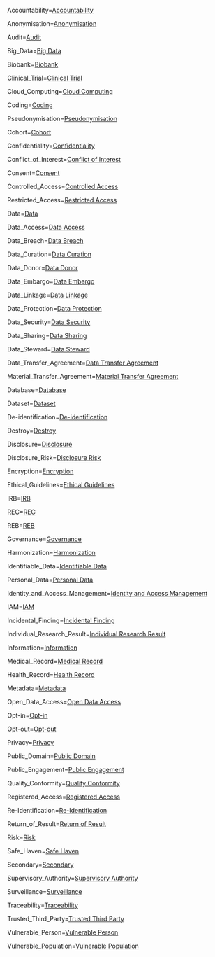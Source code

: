 Accountability=<a href='#Def.Accountability.sec' class='definedterm'>Accountability</a>

Anonymisation=<a href='#Def.Anonymisation.sec' class='definedterm'>Anonymisation</a>

Audit=<a href='#Def.Audit.sec' class='definedterm'>Audit</a>

Big_Data=<a href='#Def.Big_Data.sec' class='definedterm'>Big Data</a>

Biobank=<a href='#Def.Biobank.sec' class='definedterm'>Biobank</a>

Clinical_Trial=<a href='#Def.Clinical_Trial.sec' class='definedterm'>Clinical Trial</a>

Cloud_Computing=<a href='#Def.Cloud_Computing.sec' class='definedterm'>Cloud Computing</a>

Coding=<a href='#Def.Coding.sec' class='definedterm'>Coding</a>

Pseudonymisation=<a href='#Def.Pseudonymisation.sec' class='definedterm'>Pseudonymisation</a>

Cohort=<a href='#Def.Cohort.sec' class='definedterm'>Cohort</a>

Confidentiality=<a href='#Def.Confidentiality.sec' class='definedterm'>Confidentiality</a>

Conflict_of_Interest=<a href='#Def.Conflict_of_Interest.sec' class='definedterm'>Conflict of Interest</a>

Consent=<a href='#Def.Consent.sec' class='definedterm'>Consent</a>

Controlled_Access=<a href='#Def.Controlled_Access.sec' class='definedterm'>Controlled Access</a>

Restricted_Access=<a href='#Def.Restricted_Access.sec' class='definedterm'>Restricted Access</a>

Data=<a href='#Def.Data.sec' class='definedterm'>Data</a>

Data_Access=<a href='#Def.Data_Access.sec' class='definedterm'>Data Access</a>

Data_Breach=<a href='#Def.Data_Breach.sec' class='definedterm'>Data Breach</a>

Data_Curation=<a href='#Def.Data_Curation.sec' class='definedterm'>Data Curation</a>

Data_Donor=<a href='#Def.Data_Donor.sec' class='definedterm'>Data Donor</a>

Data_Embargo=<a href='#Def.Data_Embargo.sec' class='definedterm'>Data Embargo</a>

Data_Linkage=<a href='#Def.Data_Linkage.sec' class='definedterm'>Data Linkage</a>

Data_Protection=<a href='#Def.Data_Protection.sec' class='definedterm'>Data Protection</a>

Data_Security=<a href='#Def.Data_Security.sec' class='definedterm'>Data Security</a>

Data_Sharing=<a href='#Def.Data_Sharing.sec' class='definedterm'>Data Sharing</a>

Data_Steward=<a href='#Def.Data_Steward.sec' class='definedterm'>Data Steward</a>

Data_Transfer_Agreement=<a href='#Def.Data_Transfer_Agreement.sec' class='definedterm'>Data Transfer Agreement</a>

Material_Transfer_Agreement=<a href='#Def.Material_Transfer_Agreement.sec' class='definedterm'>Material Transfer Agreement</a>

Database=<a href='#Def.Database.sec' class='definedterm'>Database</a>

Dataset=<a href='#Def.Dataset.sec' class='definedterm'>Dataset</a>

De-identification=<a href='#Def.De-identification.sec' class='definedterm'>De-identification</a>

Destroy=<a href='#Def.Destroy.sec' class='definedterm'>Destroy</a>

Disclosure=<a href='#Def.Disclosure.sec' class='definedterm'>Disclosure</a>

Disclosure_Risk=<a href='#Def.Disclosure_Risk.sec' class='definedterm'>Disclosure Risk</a>

Encryption=<a href='#Def.Encryption.sec' class='definedterm'>Encryption</a>

Ethical_Guidelines=<a href='#Def.Ethical_Guidelines.sec' class='definedterm'>Ethical Guidelines</a>

IRB=<a href='#Def.IRB.sec' class='definedterm'>IRB</a>

REC=<a href='#Def.REC.sec' class='definedterm'>REC</a>

REB=<a href='#Def.REB.sec' class='definedterm'>REB</a>

Governance=<a href='#Def.Governance.sec' class='definedterm'>Governance</a>

Harmonization=<a href='#Def.Harmonization.sec' class='definedterm'>Harmonization</a>

Identifiable_Data=<a href='#Def.Identifiable_Data.sec' class='definedterm'>Identifiable Data</a>

Personal_Data=<a href='#Def.Personal_Data.sec' class='definedterm'>Personal Data</a>

Identity_and_Access_Management=<a href='#Def.Identity_and_Access_Management.sec' class='definedterm'>Identity and Access Management</a>

IAM=<a href='#Def.IAM.sec' class='definedterm'>IAM</a>

Incidental_Finding=<a href='#Def.Incidental_Finding.sec' class='definedterm'>Incidental Finding</a>

Individual_Research_Result=<a href='#Def.Individual_Research_Result.sec' class='definedterm'>Individual Research Result</a>

Information=<a href='#Def.Information.sec' class='definedterm'>Information</a>

Medical_Record=<a href='#Def.Medical_Record.sec' class='definedterm'>Medical Record</a>

Health_Record=<a href='#Def.Health_Record.sec' class='definedterm'>Health Record</a>

Metadata=<a href='#Def.Metadata.sec' class='definedterm'>Metadata</a>

Open_Data_Access=<a href='#Def.Open_Data_Access.sec' class='definedterm'>Open Data Access</a>

Opt-in=<a href='#Def.Opt-in.sec' class='definedterm'>Opt-in</a>

Opt-out=<a href='#Def.Opt-out.sec' class='definedterm'>Opt-out</a>

Privacy=<a href='#Def.Privacy.sec' class='definedterm'>Privacy</a>

Public_Domain=<a href='#Def.Public_Domain.sec' class='definedterm'>Public Domain</a>

Public_Engagement=<a href='#Def.Public_Engagement.sec' class='definedterm'>Public Engagement</a>

Quality_Conformity=<a href='#Def.Quality_Conformity.sec' class='definedterm'>Quality Conformity</a>

Registered_Access=<a href='#Def.Registered_Access.sec' class='definedterm'>Registered Access</a>

Re-Identification=<a href='#Def.Re-Identification.sec' class='definedterm'>Re-Identification</a>

Return_of_Result=<a href='#Def.Return_of_Result.sec' class='definedterm'>Return of Result</a>

Risk=<a href='#Def.Risk.sec' class='definedterm'>Risk</a>

Safe_Haven=<a href='#Def.Safe_Haven.sec' class='definedterm'>Safe Haven</a>

Secondary=<a href='#Def.Secondary.sec' class='definedterm'>Secondary</a>

Supervisory_Authority=<a href='#Def.Supervisory_Authority.sec' class='definedterm'>Supervisory Authority</a>

Surveillance=<a href='#Def.Surveillance.sec' class='definedterm'>Surveillance</a>

Traceability=<a href='#Def.Traceability.sec' class='definedterm'>Traceability</a>

Trusted_Third_Party=<a href='#Def.Trusted_Third_Party.sec' class='definedterm'>Trusted Third Party</a>

Vulnerable_Person=<a href='#Def.Vulnerable_Person.sec' class='definedterm'>Vulnerable Person</a>

Vulnerable_Population=<a href='#Def.Vulnerable_Population.sec' class='definedterm'>Vulnerable Population</a>
